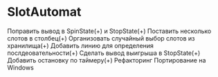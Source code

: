 # SlotAutomat

Поправить вывод в SpinState(+) и StopState(+)
Поставить несколько слотов в столбец(+)
Организовать случайный выбор слотов из хранилища(+)
Добавить линию для определения послдеовательности(+)
Сделать вывод выигрыша в StopState(+)
Добавить остановку по таймеру(+)
Рефакторинг
Портирование на Windows